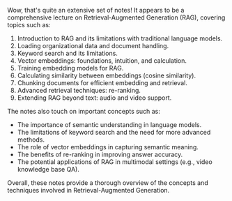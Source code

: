 Wow, that's quite an extensive set of notes! It appears to be a comprehensive lecture on Retrieval-Augmented Generation (RAG), covering topics such as:

1. Introduction to RAG and its limitations with traditional language models.
2. Loading organizational data and document handling.
3. Keyword search and its limitations.
4. Vector embeddings: foundations, intuition, and calculation.
5. Training embedding models for RAG.
6. Calculating similarity between embeddings (cosine similarity).
7. Chunking documents for efficient embedding and retrieval.
8. Advanced retrieval techniques: re-ranking.
9. Extending RAG beyond text: audio and video support.

The notes also touch on important concepts such as:

* The importance of semantic understanding in language models.
* The limitations of keyword search and the need for more advanced methods.
* The role of vector embeddings in capturing semantic meaning.
* The benefits of re-ranking in improving answer accuracy.
* The potential applications of RAG in multimodal settings (e.g., video knowledge base QA).

Overall, these notes provide a thorough overview of the concepts and techniques involved in Retrieval-Augmented Generation.